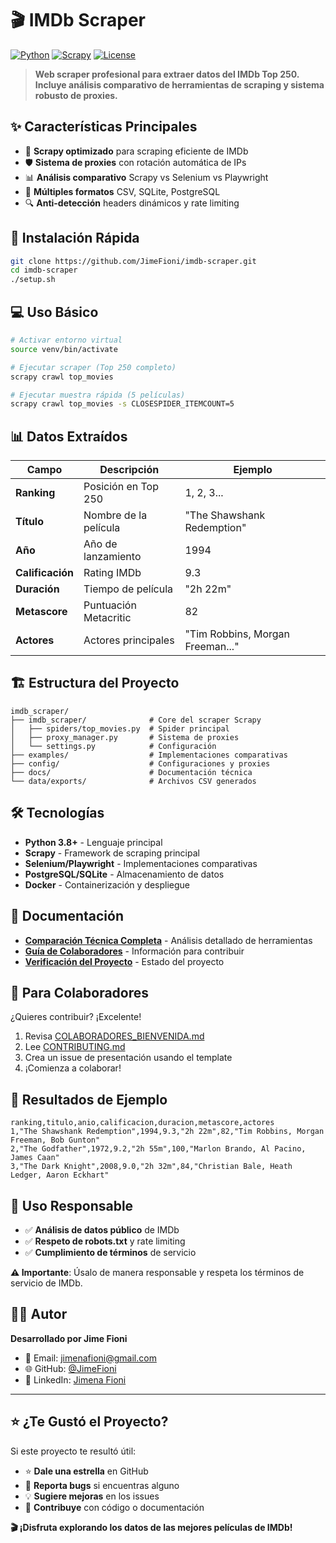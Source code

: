 # 🎬 IMDb Scraper

[![Python](https://img.shields.io/badge/python-3.8%2B-blue?style=flat-square&logo=python)](https://www.python.org/)
[![Scrapy](https://img.shields.io/badge/scrapy-2.13%2B-green?style=flat-square&logo=scrapy)](https://scrapy.org/)
[![License](https://img.shields.io/badge/license-MIT-blue?style=flat-square)](LICENSE)

> **Web scraper profesional para extraer datos del IMDb Top 250. Incluye análisis comparativo de herramientas de scraping y sistema robusto de proxies.**

## ✨ Características Principales

- 🚀 **Scrapy optimizado** para scraping eficiente de IMDb
- 🛡️ **Sistema de proxies** con rotación automática de IPs
- 📊 **Análisis comparativo** Scrapy vs Selenium vs Playwright  
- 💾 **Múltiples formatos** CSV, SQLite, PostgreSQL
- 🔍 **Anti-detección** headers dinámicos y rate limiting

## 🚀 Instalación Rápida

```bash
git clone https://github.com/JimeFioni/imdb-scraper.git
cd imdb-scraper
./setup.sh
```

## 💻 Uso Básico

```bash
# Activar entorno virtual
source venv/bin/activate

# Ejecutar scraper (Top 250 completo)
scrapy crawl top_movies

# Ejecutar muestra rápida (5 películas)  
scrapy crawl top_movies -s CLOSESPIDER_ITEMCOUNT=5
```

## 📊 Datos Extraídos

| Campo | Descripción | Ejemplo |
|-------|-------------|---------|
| **Ranking** | Posición en Top 250 | 1, 2, 3... |
| **Título** | Nombre de la película | "The Shawshank Redemption" |
| **Año** | Año de lanzamiento | 1994 |
| **Calificación** | Rating IMDb | 9.3 |
| **Duración** | Tiempo de película | "2h 22m" |
| **Metascore** | Puntuación Metacritic | 82 |
| **Actores** | Actores principales | "Tim Robbins, Morgan Freeman..." |

## 🏗️ Estructura del Proyecto

```
imdb_scraper/
├── imdb_scraper/              # Core del scraper Scrapy
│   ├── spiders/top_movies.py  # Spider principal
│   ├── proxy_manager.py       # Sistema de proxies
│   └── settings.py            # Configuración
├── examples/                  # Implementaciones comparativas
├── config/                    # Configuraciones y proxies
├── docs/                      # Documentación técnica
└── data/exports/              # Archivos CSV generados
```

## 🛠️ Tecnologías

- **Python 3.8+** - Lenguaje principal
- **Scrapy** - Framework de scraping principal  
- **Selenium/Playwright** - Implementaciones comparativas
- **PostgreSQL/SQLite** - Almacenamiento de datos
- **Docker** - Containerización y despliegue

## 📖 Documentación

- [**Comparación Técnica Completa**](docs/IMDB_TECHNICAL_COMPARISON.md) - Análisis detallado de herramientas
- [**Guía de Colaboradores**](COLABORADORES_BIENVENIDA.md) - Información para contribuir
- [**Verificación del Proyecto**](VERIFICACION_FINAL_COMPLETADA.md) - Estado del proyecto

## 🤝 Para Colaboradores

¿Quieres contribuir? ¡Excelente! 

1. Revisa [COLABORADORES_BIENVENIDA.md](COLABORADORES_BIENVENIDA.md) 
2. Lee [CONTRIBUTING.md](CONTRIBUTING.md)
3. Crea un issue de presentación usando el template
4. ¡Comienza a colaborar!

## 🎯 Resultados de Ejemplo

```csv
ranking,titulo,anio,calificacion,duracion,metascore,actores
1,"The Shawshank Redemption",1994,9.3,"2h 22m",82,"Tim Robbins, Morgan Freeman, Bob Gunton"
2,"The Godfather",1972,9.2,"2h 55m",100,"Marlon Brando, Al Pacino, James Caan"
3,"The Dark Knight",2008,9.0,"2h 32m",84,"Christian Bale, Heath Ledger, Aaron Eckhart"
```

## 🚀 Uso Responsable

- ✅ **Análisis de datos público** de IMDb
- ✅ **Respeto de robots.txt** y rate limiting  
- ✅ **Cumplimiento de términos** de servicio

**⚠️ Importante**: Úsalo de manera responsable y respeta los términos de servicio de IMDb.

## 👨‍💻 Autor

**Desarrollado por Jime Fioni**

- 📧 Email: jimenafioni@gmail.com
- 🌐 GitHub: [@JimeFioni](https://github.com/JimeFioni)
- 💼 LinkedIn: [Jimena Fioni](https://linkedin.com/in/jimena-fioni/)

---

## ⭐ ¿Te Gustó el Proyecto?

Si este proyecto te resultó útil:

- ⭐ **Dale una estrella** en GitHub  
- 🐛 **Reporta bugs** si encuentras alguno
- 💡 **Sugiere mejoras** en los issues
- 🤝 **Contribuye** con código o documentación

**🎬 ¡Disfruta explorando los datos de las mejores películas de IMDb!**
